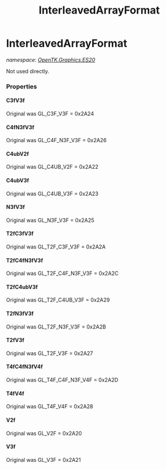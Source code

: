 ﻿---
title: InterleavedArrayFormat
---

# InterleavedArrayFormat
_namespace: [OpenTK.Graphics.ES20](N-OpenTK.Graphics.ES20.html)_

Not used directly.



### Properties

#### C3fV3f
Original was GL_C3F_V3F = 0x2A24
#### C4fN3fV3f
Original was GL_C4F_N3F_V3F = 0x2A26
#### C4ubV2f
Original was GL_C4UB_V2F = 0x2A22
#### C4ubV3f
Original was GL_C4UB_V3F = 0x2A23
#### N3fV3f
Original was GL_N3F_V3F = 0x2A25
#### T2fC3fV3f
Original was GL_T2F_C3F_V3F = 0x2A2A
#### T2fC4fN3fV3f
Original was GL_T2F_C4F_N3F_V3F = 0x2A2C
#### T2fC4ubV3f
Original was GL_T2F_C4UB_V3F = 0x2A29
#### T2fN3fV3f
Original was GL_T2F_N3F_V3F = 0x2A2B
#### T2fV3f
Original was GL_T2F_V3F = 0x2A27
#### T4fC4fN3fV4f
Original was GL_T4F_C4F_N3F_V4F = 0x2A2D
#### T4fV4f
Original was GL_T4F_V4F = 0x2A28
#### V2f
Original was GL_V2F = 0x2A20
#### V3f
Original was GL_V3F = 0x2A21

